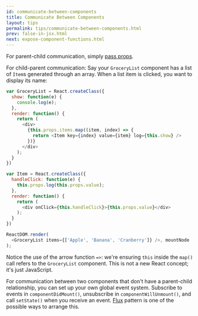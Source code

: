 ```yaml
---
id: communicate-between-components
title: Communicate Between Components
layout: tips
permalink: tips/communicate-between-components.html
prev: false-in-jsx.html
next: expose-component-functions.html
---
```


For parent-child communication, simply [pass props](/react/docs/multiple-components.html).

For child-parent communication:
Say your `GroceryList` component has a list of `Item`s generated through an array. When a list item is clicked, you want to display its name:

```js
var GroceryList = React.createClass({
  show: function(e) {
    console.log(e);
  },
  render: function() {
    return (
      <div>
        {this.props.items.map((item, index) => {
          return <Item key={index} value={item} log={this.show} />
        })}
      </div>
    );
  }
})

var Item = React.createClass({
  handleClick: function(e) {
    this.props.log(this.props.value);
  },
  render: function() {
    return (
      <div onClick={this.handleClick}>{this.props.value}</div>
    );
  }
})

ReactDOM.render(
  <GroceryList items={['Apple', 'Banana', 'Cranberry']} />, mountNode
);
```

Notice the use of the arrow function `=>`: we're ensuring `this` inside the `map()` call refers to the `GroceryList` component. This is not a new React concept; it's just JavaScript.

For communication between two components that don't have a parent-child relationship, you can set up your own global event system. Subscribe to events in `componentDidMount()`, unsubscribe in `componentWillUnmount()`, and call `setState()` when you receive an event. [Flux](https://facebook.github.io/flux/) pattern is one of the possible ways to arrange this.
